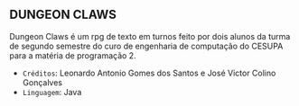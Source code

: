 ## DUNGEON CLAWS


Dungeon Claws é um rpg de texto em turnos feito por dois alunos da turma de segundo semestre do curo 
de engenharia de computação do CESUPA para a matéria de programação 2.


- `Créditos`: Leonardo Antonio Gomes dos Santos e José Victor Colino Gonçalves
- `Linguagem`: Java
